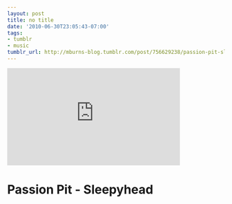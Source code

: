 ```yaml
---
layout: post
title: no title
date: '2010-06-30T23:05:43-07:00'
tags:
- tumblr
- music
tumblr_url: http://mburns-blog.tumblr.com/post/756629238/passion-pit-sleepyhead
---
```

<iframe width="400" height="225"  id="youtube_iframe" src="https://www.youtube.com/embed/5bfseWNmlds?feature=oembed&amp;enablejsapi=1&amp;origin=http://safe.txmblr.com&amp;wmode=opaque" frameborder="0" allowfullscreen></iframe>

<span>
<h1 id="watch-headline-title"><span title="Passion Pit - Sleepyhead">Passion Pit - Sleepyhead</span></h1>
</span>

